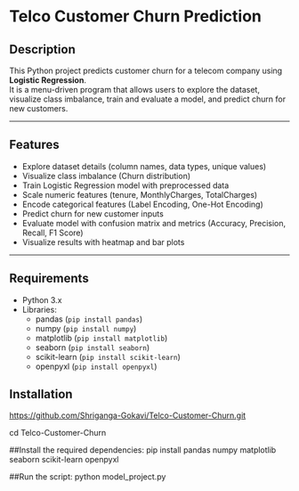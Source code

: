 # Telco Customer Churn Prediction

## Description
This Python project predicts customer churn for a telecom company using **Logistic Regression**.  
It is a menu-driven program that allows users to explore the dataset, visualize class imbalance, train and evaluate a model, and predict churn for new customers.  

---

## Features
- Explore dataset details (column names, data types, unique values)  
- Visualize class imbalance (Churn distribution)  
- Train Logistic Regression model with preprocessed data  
- Scale numeric features (tenure, MonthlyCharges, TotalCharges)  
- Encode categorical features (Label Encoding, One-Hot Encoding)  
- Predict churn for new customer inputs  
- Evaluate model with confusion matrix and metrics (Accuracy, Precision, Recall, F1 Score)  
- Visualize results with heatmap and bar plots  

---

## Requirements
- Python 3.x  
- Libraries:
  - pandas (`pip install pandas`)  
  - numpy (`pip install numpy`)  
  - matplotlib (`pip install matplotlib`)  
  - seaborn (`pip install seaborn`)  
  - scikit-learn (`pip install scikit-learn`)  
  - openpyxl (`pip install openpyxl`)  


## Installation
https://github.com/Shriganga-Gokavi/Telco-Customer-Churn.git

cd Telco-Customer-Churn


##Install the required dependencies:
pip install pandas numpy matplotlib seaborn scikit-learn openpyxl

##Run the script:
python model_project.py




